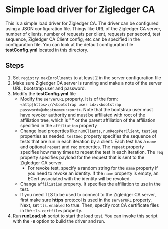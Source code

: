 # Simple load driver for Zigledger CA
This is a simple load driver for Zigledger CA. The driver can be configured using a JSON configuration file. Things like URL of the Zigledger CA server, number of clients, number of requests per client, requests per second, test sequence, Zigledger CA Client config, etc can be specified in the configuration file. You can look at the default configuraton file **testConfig.yml** located in this directory.

## Steps
1. Set `registry.maxEnrollments` to at least 2 in the server configuration file
1. Make sure Zigledger CA server is running and make a note of the server URL, bootstrap user and password.
2. Modify the **testConfig.yml** file
    * Modify the `serverURL` property. It is of the form: `<http|https>://<bootstrap user id>:<bootstrap password>@<hostname>:<port>`. Note that the bootstrap user must have revoker authority and must be affiliated with root of the affiliation tree, which is **""** or the parent affiliation of the affiliation specified in the `affiliation` property
    * Change load properties like `numClients`, `numReqsPerClient`, `testSeq` properties as needed. `testSeq` property specifies the sequence of tests that are run in each iteration by a client. Each test has a `name` and optional `repeat` and `req` properties. The `repeat` property specifies how many times to repeat the test in each iteration. The `req` property specifies payload for the request that is sent to the Zigledger CA server.
        * For revoke test, specify a random string for the `name` property if you need to revoke an identity. If the `name` property is empty, an ECert associated with the identity will be revoked.
    * Change `affiliation` property. It specifies the affiliation to use in the test.
    * If you need TLS to be used to connect to the Zigledger CA server, first make sure **https** protocol is used in the `serverURL` property. Next, set `tls.enabled` to true. Then, specify root CA certificate files in the `tls.certfiles` property.
3. Run **runLoad.sh** script to start the load test. You can invoke this script with the `-B` option to build the driver and run.
